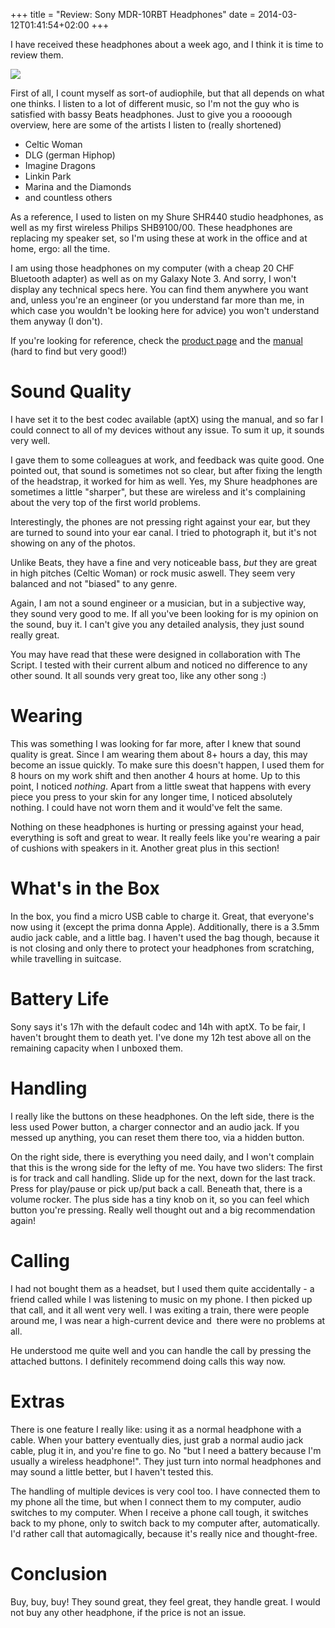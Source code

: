 +++
title = "Review: Sony MDR-10RBT Headphones"
date = 2014-03-12T01:41:54+02:00
+++

I have received these headphones about a week ago, and I think it is time to review them.

![](/post/mdr-10rbt.png)

First of all, I count myself as sort-of audiophile, but that all depends on what one thinks. I listen to a lot of different music, so I'm not the guy who is satisfied with bassy Beats headphones. Just to give you a roooough overview, here are some of the artists I listen to (really shortened)

* Celtic Woman
* DLG (german Hiphop)
* Imagine Dragons
* Linkin Park
* Marina and the Diamonds
* and countless others

As a reference, I used to listen on my Shure SHR440 studio headphones, as well as my first wireless Philips SHB9100/00. These headphones are replacing my speaker set, so I'm using these at work in the office and at home, ergo: all the time.

I am using those headphones on my computer (with a cheap 20 CHF Bluetooth adapter) as well as on my Galaxy Note 3.
And sorry, I won't display any technical specs here. You can find them anywhere you want and, unless you're an engineer (or you understand far more than me, in which case you wouldn't be looking here for advice) you won't understand them anyway (I don't).

If you're looking for reference, check the [product page](http://www.sony.ch/de/electronics/kopfband-kopfhoerer/mdr-10rbt) and the [manual](http://helpguide.sony.net/mdr/10rbt/v1/en/contents/04/01/04/04.html) (hard to find but very good!)

# Sound Quality
I have set it to the best codec available (aptX) using the manual, and so far I could connect to all of my devices without any issue. To sum it up, it sounds very well.

I gave them to some colleagues at work, and feedback was quite good. One pointed out, that sound is sometimes not so clear, but after fixing the length of the headstrap, it worked for him as well. Yes, my Shure headphones are sometimes a little "sharper", but these are wireless and it's complaining about the very top of the first world problems.

Interestingly, the phones are not pressing right against your ear, but they are turned to sound into your ear canal. I tried to photograph it, but it's not showing on any of the photos.

Unlike Beats, they have a fine and very noticeable bass, *but* they are great in high pitches (Celtic Woman) or rock music aswell. They seem very balanced and not "biased" to any genre.

Again, I am not a sound engineer or a musician, but in a subjective way, they sound very good to me. If all you've been looking for is my opinion on the sound, buy it. I can't give you any detailed analysis, they just sound really great.

You may have read that these were designed in collaboration with The Script. I tested with their current album and noticed no difference to any other sound. It all sounds very great too, like any other song :)
# Wearing
This was something I was looking for far more, after I knew that sound quality is great. Since I am wearing them about 8+ hours a day, this may become an issue quickly. To make sure this doesn't happen, I used them for 8 hours on my work shift and then another 4 hours at home.
Up to this point, I noticed *nothing*. Apart from a little sweat that happens with every piece you press to your skin for any longer time, I noticed absolutely nothing. I could have not worn them and it would've felt the same.

Nothing on these headphones is hurting or pressing against your head, everything is soft and great to wear. It really feels like you're wearing a pair of cushions with speakers in it. Another great plus in this section!
# What's in the Box
In the box, you find a micro USB cable to charge it. Great, that everyone's now using it (except the prima donna Apple). Additionally, there is a 3.5mm audio jack cable, and a little bag. I haven't used the bag though, because it is not closing and only there to protect your headphones from scratching, while travelling in suitcase.
# Battery Life
Sony says it's 17h with the default codec and 14h with aptX. To be fair, I haven't brought them to death yet. I've done my 12h test above all on the remaining capacity when I unboxed them.
# Handling
I really like the buttons on these headphones. On the left side, there is the less used Power button, a charger connector and an audio jack. If you messed up anything, you can reset them there too, via a hidden button.

On the right side, there is everything you need daily, and I won't complain that this is the wrong side for the lefty of me. You have two sliders:
The first is for track and call handling. Slide up for the next, down for the last track. Press for play/pause or pick up/put back a call. Beneath that, there is a volume rocker. The plus side has a tiny knob on it, so you can feel which button you're pressing. Really well thought out and a big recommendation again!
# Calling
I had not bought them as a headset, but I used them quite accidentally - a friend called while I was listening to music on my phone. I then picked up that call, and it all went very well. I was exiting a train, there were people around me, I was near a high-current device and  there were no problems at all.

He understood me quite well and you can handle the call by pressing the attached buttons. I definitely recommend doing calls this way now.
# Extras
There is one feature I really like: using it as a normal headphone with a cable. When your battery eventually dies, just grab a normal audio jack cable, plug it in, and you're fine to go. No "but I need a battery because I'm usually a wireless headphone!". They just turn into normal headphones and may sound a little better, but I haven't tested this.

The handling of multiple devices is very cool too. I have connected them to my phone all the time, but when I connect them to my computer, audio switches to my computer. When I receive a phone call tough, it switches back to my phone, only to switch back to my computer after, automatically. I'd rather call that automagically, because it's really nice and thought-free.
# Conclusion
Buy, buy, buy!
They sound great, they feel great, they handle great. I would not buy any other headphone, if the price is not an issue.

